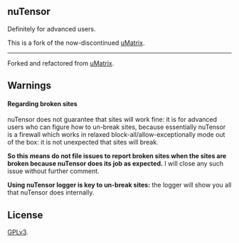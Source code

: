## nuTensor

Definitely for advanced users.

This is a fork of the now-discontinued [uMatrix](https://github.com/gorhill/uMatrix).

***

Forked and refactored from [uMatrix](https://github.com/gorhill/uMatrix).

## Warnings

#### Regarding broken sites

nuTensor does not guarantee that sites will work fine: it is for advanced users who can figure how to un-break sites, because essentially nuTensor is a firewall which works in relaxed block-all/allow-exceptionally mode out of the box: it is not unexpected that sites will break.

**So this means do not file issues to report broken sites when the sites are broken because nuTensor does its job as expected.** I will close any such issue without further comment.

**Using nuTensor logger is key to un-break sites:** the logger will show you all that nuTensor does internally.

## License

<a href="https://github.com/gorhill/umatrix/blob/master/LICENSE.txt">GPLv3</a>.
